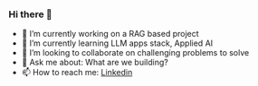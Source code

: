 ### Hi there 👋

<!--
**archit15singh/archit15singh** is a ✨ _special_ ✨ repository because its `README.md` (this file) appears on your GitHub profile.

Here are some ideas to get you started:
-->
- 🔭 I’m currently working on a RAG based project
- 🌱 I’m currently learning LLM apps stack, Applied AI
- 👯 I’m looking to collaborate on challenging problems to solve
- 💬 Ask me about: What are we building?
- 📫 How to reach me: [Linkedin](https://www.linkedin.com/in/archit15singh/)

